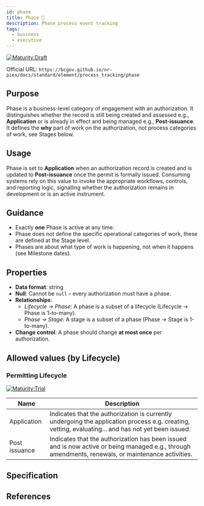 ```yaml
---
id: phase
title: Phase 🔬
description: Phase process event tracking
tags:
  - business
  - executive
---
```


[![Maturity:Draft](https://img.shields.io/badge/Maturity-Trial-green)](/docs/standard#maturity)

Official URL: `https://bcgov.github.io/nr-pies/docs/standard/element/process_tracking/phase`

## Purpose

Phase is a business-level category of engagement with an authorization.
It distinguishes whether the record is still being created and assessed e.g., **Application** or is already in effect
and being managed e.g., **Post-issuance**.
It defines the **why** part of work on the authorization, not process categories of work, see Stages below.

## Usage

Phase is set to **Application** when an authorization record is created and is updated to **Post-issuance** once the
permit is formally issued. Consuming systems rely on this value to invoke the appropriate workflows, controls, and
reporting logic, signalling whether the authorization remains in development or is an active instrument.

## Guidance

- Exactly **one** Phase is active at any time.
- Phase does not define the specific operational categories of work, these are defined at the Stage level.
- Phases are about what type of work is happening, not when it happens (see Milestone dates).

<!-- ## Structure -->

## Properties

<!-- **phase** (string): -->

- **Data format**: string
- **Null**: Cannot be `null` – every authorization must have a phase.
- **Relationships**:
  - _Lifecycle → Phase_: A phase is a subset of a lifecycle (Lifecycle → Phase is 1-to-many).
  - _Phase → Stage_: A stage is a subset of a phase (Phase → Stage is 1-to-many).
- **Change control**: A phase should change **at most once** per authorization.
  <!-- Describes the distinct period or subdivision within a lifecycle. A subdivision of the lifecycle of an
  authorization that indicates whether it is in the Application (pre issuance) phase or in the Post-Issuance phase
  (after issuance). -->

## Allowed values (by Lifecycle)

### Permitting Lifecycle

[![Maturity:Trial](https://img.shields.io/badge/Maturity-Trial-green)](/docs/standard#maturity)

| Name          | Description                                                                                                                                         |
| ------------- | --------------------------------------------------------------------------------------------------------------------------------------------------- |
| Application   | Indicates that the authorization is currently undergoing the application process e.g. creating, vetting, evaluating... and has not yet been issued. |
| Post issuance | Indicates that the authorization has been issued and is now active or being managed e.g., through amendments, renewals, or maintenance activities.  |

## Specification

## References
